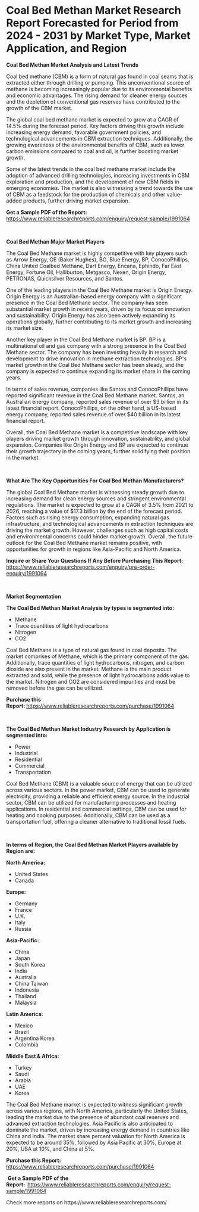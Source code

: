 <p><h1>Coal Bed Methan Market Research Report Forecasted for Period from 2024 -  2031 by Market Type, Market Application, and Region</h1></p><p><strong>Coal Bed Methan Market Analysis and Latest Trends</strong></p>
<p><p>Coal bed methane (CBM) is a form of natural gas found in coal seams that is extracted either through drilling or pumping. This unconventional source of methane is becoming increasingly popular due to its environmental benefits and economic advantages. The rising demand for cleaner energy sources and the depletion of conventional gas reserves have contributed to the growth of the CBM market.</p><p>The global coal bed methane market is expected to grow at a CAGR of 14.5% during the forecast period. Key factors driving this growth include increasing energy demand, favorable government policies, and technological advancements in CBM extraction techniques. Additionally, the growing awareness of the environmental benefits of CBM, such as lower carbon emissions compared to coal and oil, is further boosting market growth.</p><p>Some of the latest trends in the coal bed methane market include the adoption of advanced drilling technologies, increasing investments in CBM exploration and production, and the development of new CBM fields in emerging economies. The market is also witnessing a trend towards the use of CBM as a feedstock for the production of chemicals and other value-added products, further driving market expansion.</p></p>
<p><strong>Get a Sample PDF of the Report:&nbsp;</strong> <a href="https://www.reliableresearchreports.com/enquiry/request-sample/1991064">https://www.reliableresearchreports.com/enquiry/request-sample/1991064</a></p>
<p>&nbsp;</p>
<p><strong>Coal Bed Methan Major Market Players</strong></p>
<p><p>The Coal Bed Methane market is highly competitive with key players such as Arrow Energy, GE (Baker Hughes), BG, Blue Energy, BP, ConocoPhillips, China United Coalbed Methane, Dart Energy, Encana, Ephindo, Far East Energy, Fortune Oil, Halliburton, Metgasco, Nexen, Origin Energy, PETRONAS, Quicksilver Resources, and Santos.</p><p>One of the leading players in the Coal Bed Methane market is Origin Energy. Origin Energy is an Australian-based energy company with a significant presence in the Coal Bed Methane sector. The company has seen substantial market growth in recent years, driven by its focus on innovation and sustainability. Origin Energy has also been actively expanding its operations globally, further contributing to its market growth and increasing its market size.</p><p>Another key player in the Coal Bed Methane market is BP. BP is a multinational oil and gas company with a strong presence in the Coal Bed Methane sector. The company has been investing heavily in research and development to drive innovation in methane extraction technologies. BP's market growth in the Coal Bed Methane sector has been steady, and the company is expected to continue expanding its market share in the coming years.</p><p>In terms of sales revenue, companies like Santos and ConocoPhillips have reported significant revenue in the Coal Bed Methane market. Santos, an Australian energy company, reported sales revenue of over $3 billion in its latest financial report. ConocoPhillips, on the other hand, a US-based energy company, reported sales revenue of over $40 billion in its latest financial report.</p><p>Overall, the Coal Bed Methane market is a competitive landscape with key players driving market growth through innovation, sustainability, and global expansion. Companies like Origin Energy and BP are expected to continue their growth trajectory in the coming years, further solidifying their position in the market.</p></p>
<p>&nbsp;</p>
<p><strong>What Are The Key Opportunities For Coal Bed Methan Manufacturers?</strong></p>
<p><p>The global Coal Bed Methane market is witnessing steady growth due to increasing demand for clean energy sources and stringent environmental regulations. The market is expected to grow at a CAGR of 3.5% from 2021 to 2026, reaching a value of $17.3 billion by the end of the forecast period. Factors such as rising energy consumption, expanding natural gas infrastructure, and technological advancements in extraction techniques are driving the market growth. However, challenges such as high capital costs and environmental concerns could hinder market growth. Overall, the future outlook for the Coal Bed Methane market remains positive, with opportunities for growth in regions like Asia-Pacific and North America.</p></p>
<p><strong>Inquire or Share Your Questions If Any Before Purchasing This Report:</strong> <a href="https://www.reliableresearchreports.com/enquiry/pre-order-enquiry/1991064">https://www.reliableresearchreports.com/enquiry/pre-order-enquiry/1991064</a></p>
<p>&nbsp;</p>
<p><strong>Market Segmentation</strong></p>
<p><strong>The Coal Bed Methan Market Analysis by types is segmented into:</strong></p>
<p><ul><li>Methane</li><li>Trace quantities of light hydrocarbons</li><li>Nitrogen</li><li>CO2</li></ul></p>
<p><p>Coal Bed Methane is a type of natural gas found in coal deposits. The market comprises of Methane, which is the primary component of the gas. Additionally, trace quantities of light hydrocarbons, nitrogen, and carbon dioxide are also present in the market. Methane is the main product extracted and sold, while the presence of light hydrocarbons adds value to the market. Nitrogen and CO2 are considered impurities and must be removed before the gas can be utilized.</p></p>
<p><strong>Purchase this Report:&nbsp;</strong><a href="https://www.reliableresearchreports.com/purchase/1991064">https://www.reliableresearchreports.com/purchase/1991064</a></p>
<p>&nbsp;</p>
<p><strong>The Coal Bed Methan Market Industry Research by Application is segmented into:</strong></p>
<p><ul><li>Power</li><li>Industrial</li><li>Residential</li><li>Commercial</li><li>Transportation</li></ul></p>
<p><p>Coal Bed Methane (CBM) is a valuable source of energy that can be utilized across various sectors. In the power market, CBM can be used to generate electricity, providing a reliable and efficient energy source. In the industrial sector, CBM can be utilized for manufacturing processes and heating applications. In residential and commercial settings, CBM can be used for heating and cooking purposes. Additionally, CBM can be used as a transportation fuel, offering a cleaner alternative to traditional fossil fuels.</p></p>
<p>&nbsp;</p>
<p><strong>In terms of Region, the Coal Bed Methan Market Players available by Region are:</strong></p>
<p>
    <p> <strong> North America: </strong>
        <ul>
            <li>United States</li>
            <li>Canada</li>
        </ul>
        </p> 
    <p> <strong> Europe: </strong>
        <ul>
            <li>Germany</li>
            <li>France</li>
            <li>U.K.</li>
            <li>Italy</li>
            <li>Russia</li>
        </ul>
        </p> 
    <p> <strong> Asia-Pacific: </strong>
        <ul>
            <li>China</li>
            <li>Japan</li>
            <li>South Korea</li>
            <li>India</li>
            <li>Australia</li>
            <li>China Taiwan</li>
            <li>Indonesia</li>
            <li>Thailand</li>
            <li>Malaysia</li>
        </ul>
        </p> 
    <p> <strong> Latin America: </strong>
        <ul>
            <li>Mexico</li>
            <li>Brazil</li>
            <li>Argentina Korea</li>
            <li>Colombia</li>
        </ul>
        </p> 
    <p> <strong> Middle East & Africa: </strong>
        <ul>
            <li>Turkey</li>
            <li>Saudi</li>
            <li>Arabia</li>
            <li>UAE</li>
            <li>Korea</li>
        </ul>
    </p>
    </p>
<p><p>The Coal Bed Methane market is expected to witness significant growth across various regions, with North America, particularly the United States, leading the market due to the presence of abundant coal reserves and advanced extraction technologies. Asia Pacific is also anticipated to dominate the market, driven by increasing energy demand in countries like China and India. The market share percent valuation for North America is expected to be around 35%, followed by Asia Pacific at 30%, Europe at 20%, USA at 10%, and China at 5%.</p></p>
<p><strong>Purchase this Report: </strong><a href="https://www.reliableresearchreports.com/purchase/1991064">https://www.reliableresearchreports.com/purchase/1991064</a></p>
<p>&nbsp;<strong>Get a Sample PDF of the Report:&nbsp;&nbsp;</strong><a href="https://www.reliableresearchreports.com/enquiry/request-sample/1991064">https://www.reliableresearchreports.com/enquiry/request-sample/1991064</a></p>
<p><strong></strong></p>
<p>Check more reports on https://www.reliableresearchreports.com/</p>